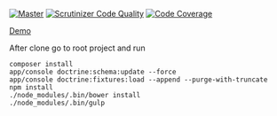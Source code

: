 [![Master](https://travis-ci.org/Wolframcheg/GeekhubHW7.svg?branch=master)](https://travis-ci.org/Wolframcheg/GeekhubHW7)
[![Scrutinizer Code Quality](https://scrutinizer-ci.com/g/Wolframcheg/GeekhubHW7/badges/quality-score.png?b=master)](https://scrutinizer-ci.com/g/Wolframcheg/GeekhubHW7/?branch=master)
[![Code Coverage](https://scrutinizer-ci.com/g/Wolframcheg/GeekhubHW7/badges/coverage.png?b=master)](https://scrutinizer-ci.com/g/Wolframcheg/GeekhubHW7/?branch=master)

[Demo](http://hw7.kuzserv.ru/)

After clone go to root project and run
```
composer install
app/console doctrine:schema:update --force
app/console doctrine:fixtures:load --append --purge-with-truncate
npm install
./node_modules/.bin/bower install
./node_modules/.bin/gulp
```